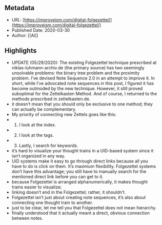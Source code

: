 ## Metadata
* URL: [https://improveism.com/digital-folgezettel/](https://improveism.com/digital-folgezettel/)
* Published Date: 2020-03-30
* Author: [[Al]]

## Highlights
* UPDATE (05/29/2020): The existing Folgezettel technique prescribed at niklas-luhmann-archiv.de (the primary source) has two seemingly unsolvable problems: the binary tree problem and the proximity problem. I’ve devised Note Sequence 2.0 in an attempt to improve it. In short, while I’ve advocated note sequences in this post, I figured it has become outmoded by the new technique. However, it still proved suboptimal for the Zettelkasten Method. And of course, I returned to the methods prescribed in zettelkasten.de.
* it doesn’t mean that you should only be exclusive to one method; they can actually be complementary.
* My priority of connecting new Zettels goes like this:
* 1. I look at the index.
* 2. I look at the tags.
* 3. Lastly, I search for keywords.
* it’s hard to visualize your thought trains in a UID-based system since it isn’t organized in any way.
* UID systems make it easy to go through direct links because all you have to do is click on them. It’s maximum flexibility. Folgezettel systems don’t have this advantage; you still have to manually search for the mentioned direct link before you can get to it.
* because Folgezettel is arranged alphanumerically, it makes thought trains easier to visualize;
* linking doesn’t end in the Folgezettel; rather, it shouldn’t.
* Folgezettel isn’t just about creating note sequences, it’s also about connecting one thought train to another.
* just to be clear, let me tell you that Folgezettel does not mean hierarchy.
* finally understood that it actually meant a direct, obvious connection between notes.